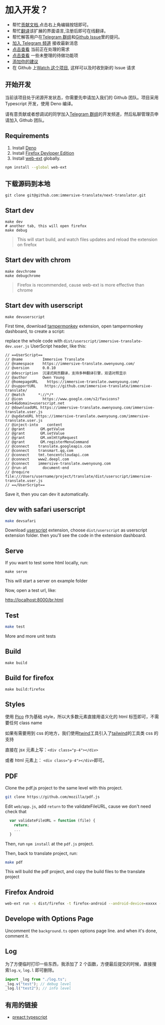 # 加入开发？

- 帮忙[贡献文档](https://immersive-translate.owenyoung.com/),点击右上角编辑按钮即可。
- 帮忙[翻译](https://crowdin.com/project/immersive-translate)该扩展的界面语言,注册后即可在线翻译。
- 帮忙解答用户在[Telegram 群组](https://t.me/+rq848Z09nehlOTgx)和[Github Issue](https://github.com/immersive-translate/immersive-translate/issues)里的提问。
- [加入 Telegram 频道](https://t.me/immersivetranslate) 接收最新消息
- [点击查看](https://github.com/orgs/immersive-translate/projects/1) 当前正在处理的需求
- [点击查看](https://immersive-translate.owenyoung.com/TODO.html) 一些未整理的待做功能项
- [添加你的建议](https://github.com/immersive-translate/immersive-translate/issues)
- 在 Github 上[Watch 这个项目](https://github.com/immersive-translate/immersive-translate), 这样可以及时收到新的 Issue 请求

## 开始开发

当前该项目处于闭源开发状态，你需要先申请加入我们的 Github 团队。项目采用 Typescript 开发，使用 Deno 编译。

请有意贡献或者想调试的同学加入[Telegram 群组](https://t.me/+rq848Z09nehlOTgx)的开发频道，然后私聊管理员申请加入 Github 团队。

## Requirements

1. Install [Deno](https://deno.land/manual@v1.28.2/getting_started/installation)
2. Install
   [Firefox Devloper Edition](https://www.mozilla.org/en-US/firefox/developer/)
3. Install [web-ext](https://github.com/mozilla/web-ext) globally.

```bash
npm install --global web-ext
```

## 下载源码到本地

```
git clone git@github.com:immersive-translate/next-translator.git
```

## Start dev

    make dev
    # another tab, this will open firefox
    make debug

> This will start build, and watch files updates and reload the extension on
> firefox

## Start dev with chrom

    make devchrome
    make debugchrome

> Firefox is recommended, cause web-ext is more effective than chrome

## Start dev with userscript

    make devuserscript

First time, download [tampermonkey](https://www.tampermonkey.net/) extension,
open tampermonkey dashboard, to create a script:

replace the whole code with `dist/userscript/immersive-translate-dev.user.js`
UserScript header, like this:

```
// ==UserScript==
// @name         Immersive Translate
// @namespace    https://immersive-translate.owenyoung.com/
// @version      0.0.10
// @description  沉浸式网页翻译，支持多种翻译引擎，双语对照显示
// @author       Owen Young
// @homepageURL    https://immersive-translate.owenyoung.com/
// @supportURL    https://github.com/immersive-translate/immersive-translate/
// @match      *://*/*
// @icon         https://www.google.com/s2/favicons?sz=64&domain=userscript.net
// @downloadURL https://immersive-translate.owenyoung.com/immersive-translate.user.js
// @updateURL https://immersive-translate.owenyoung.com/immersive-translate.user.js
// @inject-into    content
// @grant       GM.getValue
// @grant       GM.setValue
// @grant       GM.xmlHttpRequest
// @grant       GM.registerMenuCommand
// @connect    translate.googleapis.com
// @connect    transmart.qq.com
// @connect    tmt.tencentcloudapi.com
// @connect    www2.deepl.com
// @connect    immersive-translate.owenyoung.com
// @run-at       document-end
// @require    file:///Users/username/project/translate/dist/userscript/immersive-translate.user.js
// ==/UserScript==
```

Save it, then you can dev it automatically.

## dev with safari userscript

```bash
make devsafari
```

Download [userscript](https://github.com/quoid/userscripts) extension, choose
`dist/userscript` as userscript extension folder. then you'll see the code in
the extension dashboard.

## Serve

If you want to test some html locally, run:

    make serve

This will start a server on example folder

Now, open a test url, like:

<http://localhost:8000/br.html>

## Test

```bash
make test
```

More and more unit tests

## Build

    make build

## Build for firefox

    make build:firefox

## Styles

使用 [Pico](https://picocss.com/) 作为基础 style，所以大多数元素直接用语义化的 html 标签即可，不需要任何 class
name

如果有需要用到 css
的地方，我们使用[twind](https://twind.style/)工具引入了[tailwind](https://tailwindcss.com/)的工具类
css 的支持

直接在 jsx 元素上写：`<div class="p-4"></div>`

或者 html 元素上： `<div class="p-4"></div>`即可。

## PDF

Clone the pdf.js project to the same level with this project.

```bash
git clone https://github.com/mozilla/pdf.js
```

Edit `web/app.js`, add `return` to the validateFileURL, cause we don't need check that

```js
  var validateFileURL = function (file) {
    return;
    ...
  }
```

Then, run `npm install` at the `pdf.js` project.

Then, back to translate project, run:

```bash
make pdf
```

This will build the pdf project, and copy the build files to the translate project

## Firefox Android

```bash
web-ext run -s dist/firefox -t firefox-android --android-device=xxxxx --firefox-apk org.mozilla.fenix
```

## Develope with Options Page

Uncomment the `background.ts` open options page line. and when it's done, comment it.

## Log

为了方便临时打印一些东西，我添加了 2 个函数，方便最后提交的时候，直接搜索`log.v`, `log.l` 即可删除。

```typescript
import _log from "./log.ts";
_log.v("test"); // debug level
_log.l("test2"); // info level
```

## 有用的链接

- [preact typescript](https://preactjs.com/guide/v10/typescript)
